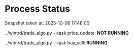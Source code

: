 # Process Status

Snapshot taken at: 2025-10-06 17:48:00

../wintrd/trade_algo.py --task price_update: **NOT RUNNING**

../wintrd/trade_algo.py --task buy_sell: **RUNNING**

